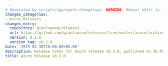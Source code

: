 ```yaml
---
# Generated by scripts/aggregate-changelogs. WARNING: Manual edits to this files will be overwritten.
changes_categories:
- Azure Releases
changes_entry:
  repository: giantswarm/releases
  url: https://github.com/giantswarm/releases/tree/master/azure/archived/v8.2.0
  version: 8.2.0
  version_tag: v8.2.0
date: '2019-03-30T10:00:00+00:00'
description: Release notes for Azure release v8.2.0, published on 30 March 2019, 10:00
title: Azure Release v8.2.0
---
```




